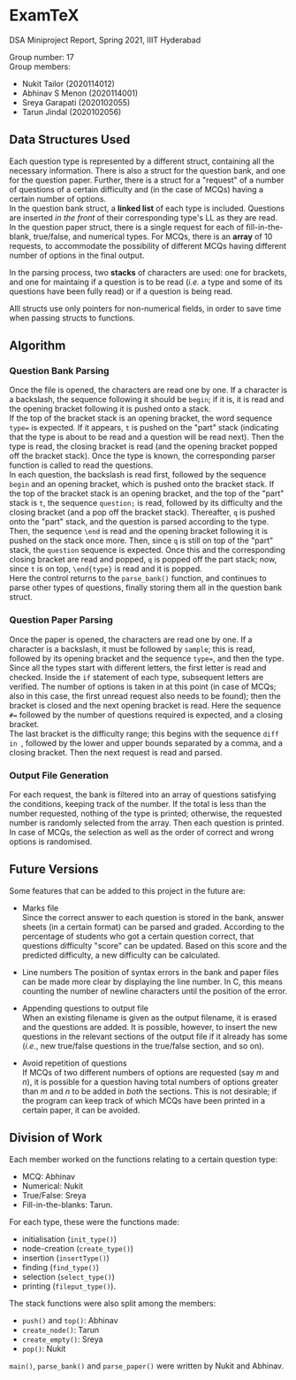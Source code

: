 # ExamTeX
DSA Miniproject Report, Spring 2021, IIIT Hyderabad

Group number: 17  
Group members:  
* Nukit Tailor (2020114012)  
* Abhinav S Menon (2020114001)  
* Sreya Garapati (2020102055)  
* Tarun Jindal (2020102056)  

## Data Structures Used
Each question type is represented by a different struct, containing all the necessary information. There is also a struct for the question bank, and one for the question paper. Further, there is a struct for a "request" of a number of questions of a certain difficulty and (in the case of MCQs) having a certain number of options.  
In the question bank struct, a **linked list** of each type is included. Questions are inserted _in the front_ of their corresponding type's LL as they are read.  
In the question paper struct, there is a single request for each of fill-in-the-blank, true/false, and numerical types. For MCQs, there is an **array** of 10 requests, to accommodate the possibility of different MCQs having different number of options in the final output.  

In the parsing process, two **stacks** of characters are used: one for brackets, and one for maintaing if a question is to be read (*i.e.* a type and some of its questions have been fully read) or if a question is being read.  

Alll structs use only pointers for non-numerical fields, in order to save time when passing structs to functions.

## Algorithm
### Question Bank Parsing
Once the file is opened, the characters are read one by one. If a character is a backslash, the sequence following it should be `begin`; if it is, it is read and the opening bracket following it is pushed onto a stack.  
If the top of the bracket stack is an opening bracket, the word sequence `type=` is expected. If it appears, `t` is pushed on the "part" stack (indicating that the type is about to be read and a question will be read next). Then the type is read, the closing bracket is read (and the opening bracket popped off the bracket stack). Once the type is known, the corresponding parser function is called to read the questions.  
In each question, the backslash is read first, followed by the sequence `begin` and an opening bracket, which is pushed onto the bracket stack. If the top of the bracket stack is an opening bracket, and the top of the "part" stack is `t`, the sequence `question;` is read, followed by its difficulty and the closing bracket (and a pop off the bracket stack). Thereafter, `q` is pushed onto the "part" stack, and the question is parsed according to the type.
Then, the sequence `\end` is read and the opening bracket following it is pushed on the stack once more. Then, since `q` is still on top of the "part" stack, the `question` sequence is expected. Once this and the corresponding closing bracket are read and popped, `q` is popped off the part stack; now, since `t` is on top, `\end{type}` is read and it is popped.  
Here the control returns to the `parse_bank()` function, and continues to parse other types of questions, finally storing them all in the question bank struct.  

### Question Paper Parsing
Once the paper is opened, the characters are read one by one. If a character is a backslash, it must be followed by `sample`; this is read, followed by its opening bracket and the sequence `type=`, and then the type. Since all the types start with different letters, the first letter is read and checked. Inside the `if` statement of each type, subsequent letters are verified. The number of options is taken in at this point (in case of MCQs; also in this case, the first unread request also needs to be found); then the bracket is closed and the next opening bracket is read. Here the sequence `#=` followed by the number of questions required is expected, and a closing bracket.  
The last bracket is the difficulty range; this begins with the sequence `diff in `, followed by the lower and upper bounds separated by a comma, and a closing bracket. Then the next request is read and parsed.  

### Output File Generation
For each request, the bank is filtered into an array of questions satisfying the conditions, keeping track of the number. If the total is less than the number requested, nothing of the type is printed; otherwise, the requested number is randomly selected from the array. Then each question is printed.  
In case of MCQs, the selection as well as the order of correct and wrong options is randomised.  

## Future Versions
Some features that can be added to this project in the future are:  
* Marks file  
    Since the correct answer to each question is stored in the bank, answer sheets (in a certain format) can be parsed and graded. According to the percentage of students who got a certain question correct, that questions difficulty "score" can be updated. Based on this score and the predicted difficulty, a new difficulty can be calculated.   
    
* Line numbers
    The position of syntax errors in the bank and paper files can be made more clear by displaying the line number. In C, this means counting the number of newline characters until the position of the error.   
    
* Appending questions to output file  
    When an existing filename is given as the output filename, it is erased and the questions are added. It is possible, however, to insert the new questions in the relevant sections of the output file if it already has some (*i.e.*, new true/false questions in the true/false section, and so on).  
    
* Avoid repetition of questions  
    If MCQs of two different numbers of options are requested (say $m$ and $n$), it is possible for a question having total numbers of options greater than $m$ and $n$ to be added in *both* the sections. This is not desirable; if the program can keep track of which MCQs have been printed in a certain paper, it can be avoided.


## Division of Work
Each member worked on the functions relating to a certain question type:  
* MCQ: Abhinav  
* Numerical: Nukit  
* True/False: Sreya  
* Fill-in-the-blanks: Tarun.  

For each type, these were the functions made:
* initialisation (`init_type()`)
* node-creation (`create_type()`)
* insertion (`insertType()`) 
* finding (`find_type()`) 
* selection (`select_type()`)
* printing (`fileput_type()`).

The stack functions were also split among the members:  
* `push()` and `top()`: Abhinav  
* `create_node()`: Tarun  
* `create_empty()`: Sreya  
* `pop()`: Nukit  

`main()`, `parse_bank()` and `parse_paper()` were written by Nukit and Abhinav.

